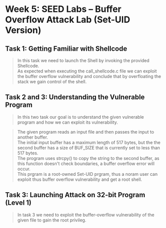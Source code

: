 # Week 5: SEED Labs – Buffer Overflow Attack Lab (Set-UID Version)

## Task 1: Getting Familiar with Shellcode

> In this task we need to launch the Shell by invoking the provided  Shellcode.  
> As expected when executing the call_shellcode.c file we can exploit the buffer overflow vulnerability and conclude that by overfloating the stack we gain control of the shell.


## Task 2 and 3: Understanding the Vulnerable Program

> In this two task our goal is to understand the given vulnerable program and how we can exploit its vulnerability.

> The given program reads an input file and then passes the input to another buffer.  
> The initial input buffer has a maximum length of 517 bytes, but the the second buffer has a size of BUF_SIZE that is currently set to less than 517 bytes.   
> The program uses strcpy() to copy the string to the second buffer, as this function doesn't check boundaries, a buffer overflow error will occur.  
> This prgram is a root-owned Set-UID prgram, thus a noram user can exploit thus buffer overflow vulnerability and get a root shell.

## Task 3: Launching Attack on 32-bit Program (Level 1)

> In task 3 we need to exploit the buffer-overflow vulnerability of the given file to gain the root privileg.

>   


